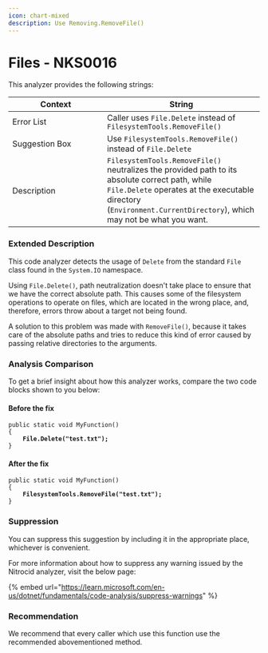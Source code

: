 ```yaml
---
icon: chart-mixed
description: Use Removing.RemoveFile()
---
```


# Files - NKS0016

This analyzer provides the following strings:

<table><thead><tr><th width="174">Context</th><th>String</th></tr></thead><tbody><tr><td>Error List</td><td>Caller uses <code>File.Delete</code> instead of <code>FilesystemTools.RemoveFile()</code></td></tr><tr><td>Suggestion Box</td><td>Use <code>FilesystemTools.RemoveFile()</code> instead of <code>File.Delete</code></td></tr><tr><td>Description</td><td><code>FilesystemTools.RemoveFile()</code> neutralizes the provided path to its absolute correct path, while <code>File.Delete</code> operates at the executable directory (<code>Environment.CurrentDirectory</code>), which may not be what you want.</td></tr></tbody></table>

### Extended Description

This code analyzer detects the usage of `Delete` from the standard `File` class found in the `System.IO` namespace.

Using `File.Delete()`, path neutralization doesn't take place to ensure that we have the correct absolute path. This causes some of the filesystem operations to operate on files, which are located in the wrong place, and, therefore, errors throw about a target not being found.

A solution to this problem was made with `RemoveFile()`, because it takes care of the absolute paths and tries to reduce this kind of error caused by passing relative directories to the arguments.

### Analysis Comparison

To get a brief insight about how this analyzer works, compare the two code blocks shown to you below:

#### Before the fix

<pre class="language-csharp" data-title="Somewhere in your mod code..." data-line-numbers><code class="lang-csharp">public static void MyFunction()
{
<strong>    File.Delete("test.txt");
</strong>}
</code></pre>

#### After the fix

<pre class="language-csharp" data-title="Somewhere in your mod code..." data-line-numbers><code class="lang-csharp">public static void MyFunction()
{
<strong>    FilesystemTools.RemoveFile("test.txt");
</strong>}
</code></pre>

### Suppression

You can suppress this suggestion by including it in the appropriate place, whichever is convenient.

For more information about how to suppress any warning issued by the Nitrocid analyzer, visit the below page:

{% embed url="https://learn.microsoft.com/en-us/dotnet/fundamentals/code-analysis/suppress-warnings" %}

### Recommendation

We recommend that every caller which use this function use the recommended abovementioned method.
